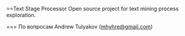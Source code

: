 ==Text Stage Processor
Open source project for text mining process exploration.

=== По вопросам
Andrew Tulyakov (mhyhre@gmail.com)